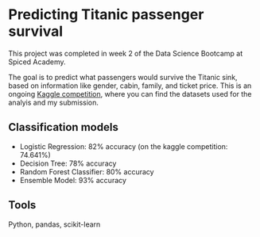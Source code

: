 # Predicting Titanic passenger survival
This project was completed in week 2 of the Data Science Bootcamp at Spiced Academy.

The goal is to predict what passengers would survive the Titanic sink, based on information like gender, cabin, family, and ticket price. This is an ongoing [Kaggle competition](https://www.kaggle.com/c/titanic/overview), where you can find the datasets used for the analyis and my submission.

## Classification models
- Logistic Regression: 82% accuracy (on the kaggle competition: 74.641%)
- Decision Tree: 78% accuracy
- Random Forest Classifier: 80% accuracy
- Ensemble Model: 93% accuracy

## Tools
Python, pandas, scikit-learn
